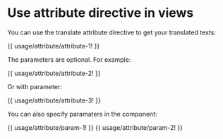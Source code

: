 <!-- ======================================================================
--- Search engine
title:          Use attribute directive in views
keywords:       attribute, directive
description:    Use attribute directive in views.
--- Menu system
order:          40
text:           Attribute directive
hidden:         false
umbel:          false
--- Page properties
id:             
document:       
layout:         layout-2-left
$-left:         #side-menu
searchable:     true
--- Side menu
side-menu-root:     /documentation
side-menu-header:   Documentation
side-menu-top:      
side-menu-depth:    2
======================================================================= -->

# Use attribute directive in views

You can use the translate attribute directive to get your translated texts:

{{ usage/attribute/attribute-1! }}

The parameters are optional. For example:

{{ usage/attribute/attribute-2! }}

Or with parameter:

{{ usage/attribute/attribute-3! }}

You can also specify paramaters in the component:

{{ usage/attribute/param-1! }}
{{ usage/attribute/param-2! }}

